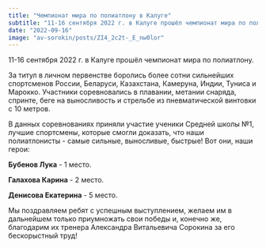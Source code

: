 ```yaml
---
title: "Чемпионат мира по полиатлону в Калуге"  
subtitle: "11-16 сентября 2022 г. в Калуге прошёл чемпионат мира по полиатлону. Участники соревновались в плавании, метании снаряда, спринте, беге на выносливость и стрельбе из пневматической винтовки с 10 метров. В данных соревнованиях приняли участие ученики Средней школы №1, лучшие спортсмены, которые заняли призовые места."  
date: "2022-09-16" 
image: "av-sorokin/posts/ZI4_2c2t-_E_nw0lor"
---
```


11-16 сентября 2022 г. в Калуге прошёл чемпионат мира по полиатлону.

За титул в личном первенстве боролись более сотни сильнейших спортсменов России, Беларуси, Казахстана, Камеруна, Индии, Туниса и Марокко. Участники соревновались в плавании, метании снаряда, спринте, беге на выносливость и стрельбе из пневматической винтовки с 10 метров.

В данных соревнованиях приняли участие ученики Средней школы №1, лучшие спортсмены, которые смогли доказать, что наши полиатлонисты - самые сильные, выносливые, быстрые! Вот они, наши герои:

**Бубенов Лука** - 1 место. 

**Галахова Карина** - 2 место.

**Денисова Екатерина** - 5 место.

Мы поздравляем ребят с успешным выступлением, желаем им в дальнейшем только приумножать свои победы и, конечно же, благодарим их тренера Александра Витальевича Сорокина за его бескорыстный труд!
